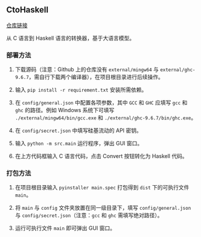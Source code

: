 ## CtoHaskell

[仓库链接](https://github.com/namelessgugugu/CtoHaskell)

从 C 语言到 Haskell 语言的转换器，基于大语言模型。

### 部署方法

  1. 下载源码（注意：Github 上的仓库没有 `external/mingw64` 与 `external/ghc-9.6.7`，需自行下载两个编译器），在项目根目录进行后续操作。

  2. 输入 `pip install -r requirement.txt` 安装所需依赖。

  3. 在 `config/general.json` 中配置各项参数，其中 `GCC` 和 `GHC` 应填写 `gcc` 和 `ghc` 的路径。例如 Windows 系统下可填写 `./external/mingw64/bin/gcc.exe` 和 `./external/ghc-9.6.7/bin/ghc.exe`。

  4. 在 `config/secret.json` 中填写硅基流动的 API 密钥。

  5. 输入 `python -m src.main` 运行程序，弹出 GUI 窗口。

  6. 在上方代码框输入 C 语言代码，点击 Convert 按钮转化为 Haskell 代码。

### 打包方法

  1. 在项目根目录输入 `pyinstaller main.spec` 打包得到 `dist` 下的可执行文件 `main`。

  2. 将 `main` 与 `config` 文件夹放置在同一级目录下，填写 `config/general.json` 与 `config/secret.json`（注意：`gcc` 和 `ghc` 需填写绝对路径）。

  3. 运行可执行文件 `main` 即可弹出 GUI 窗口。

